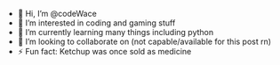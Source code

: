- 👋 Hi, I’m @codeWace
- 👀 I’m interested in coding and gaming stuff
- 🌱 I’m currently learning many things including python
- 💞️ I’m looking to collaborate on (not capable/available for this post rn)
- ⚡ Fun fact: Ketchup was once sold as medicine

<!---
codeWace/codeWace is a ✨ special ✨ repository because its `README.md` (this file) appears on your GitHub profile.
You can click the Preview link to take a look at your changes.
--->
